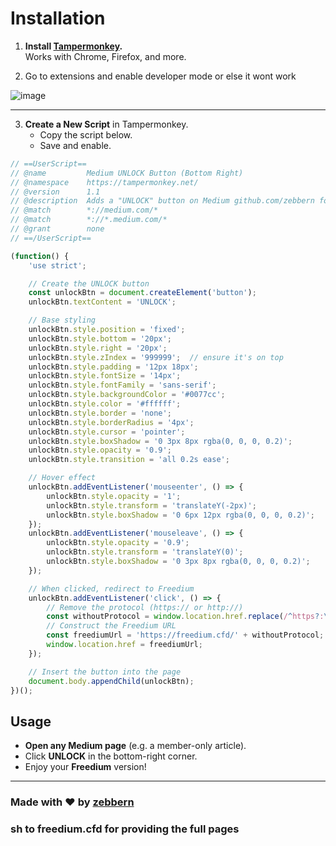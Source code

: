 # Installation

1. **Install [Tampermonkey](https://tampermonkey.net/).**  
   Works with Chrome, Firefox, and more.

2. Go to extensions and enable developer mode or else it wont work

![image](https://github.com/user-attachments/assets/014993ae-db63-43c7-8abd-9417c55b33ff)

---

3. **Create a New Script** in Tampermonkey.  
   - Copy the script below.  
   - Save and enable.

```javascript
// ==UserScript==
// @name         Medium UNLOCK Button (Bottom Right)
// @namespace    https://tampermonkey.net/
// @version      1.1
// @description  Adds a "UNLOCK" button on Medium github.com/zebbern for more
// @match        *://medium.com/*
// @match        *://*.medium.com/*
// @grant        none
// ==/UserScript==

(function() {
    'use strict';

    // Create the UNLOCK button
    const unlockBtn = document.createElement('button');
    unlockBtn.textContent = 'UNLOCK';

    // Base styling
    unlockBtn.style.position = 'fixed';
    unlockBtn.style.bottom = '20px';
    unlockBtn.style.right = '20px';
    unlockBtn.style.zIndex = '999999';  // ensure it's on top
    unlockBtn.style.padding = '12px 18px';
    unlockBtn.style.fontSize = '14px';
    unlockBtn.style.fontFamily = 'sans-serif';
    unlockBtn.style.backgroundColor = '#0077cc';
    unlockBtn.style.color = '#ffffff';
    unlockBtn.style.border = 'none';
    unlockBtn.style.borderRadius = '4px';
    unlockBtn.style.cursor = 'pointer';
    unlockBtn.style.boxShadow = '0 3px 8px rgba(0, 0, 0, 0.2)';
    unlockBtn.style.opacity = '0.9';
    unlockBtn.style.transition = 'all 0.2s ease';

    // Hover effect
    unlockBtn.addEventListener('mouseenter', () => {
        unlockBtn.style.opacity = '1';
        unlockBtn.style.transform = 'translateY(-2px)';
        unlockBtn.style.boxShadow = '0 6px 12px rgba(0, 0, 0, 0.2)';
    });
    unlockBtn.addEventListener('mouseleave', () => {
        unlockBtn.style.opacity = '0.9';
        unlockBtn.style.transform = 'translateY(0)';
        unlockBtn.style.boxShadow = '0 3px 8px rgba(0, 0, 0, 0.2)';
    });

    // When clicked, redirect to Freedium
    unlockBtn.addEventListener('click', () => {
        // Remove the protocol (https:// or http://)
        const withoutProtocol = window.location.href.replace(/^https?:\/\//, '');
        // Construct the Freedium URL
        const freediumUrl = 'https://freedium.cfd/' + withoutProtocol;
        window.location.href = freediumUrl;
    });

    // Insert the button into the page
    document.body.appendChild(unlockBtn);
})();
```

## Usage

- **Open any Medium page** (e.g. a member-only article).  
- Click **UNLOCK** in the bottom-right corner.  
- Enjoy your **Freedium** version!  

---

### Made with ❤️ by [zebbern](https://github.com/zebbern)

### sh to freedium.cfd for providing the full pages
